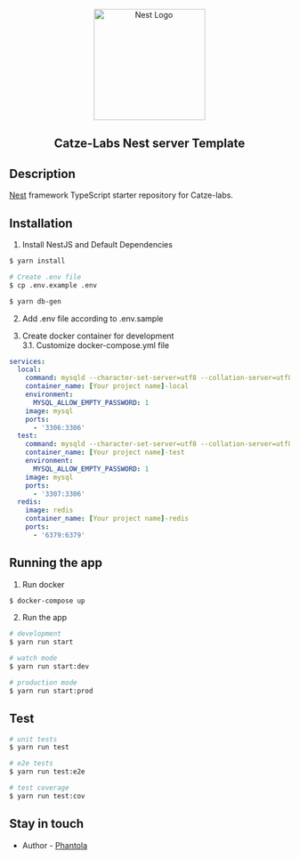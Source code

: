 <p align="center">
  <a href="http://nestjs.com/" target="blank"><img src="https://nestjs.com/img/logo-small.svg" width="200" alt="Nest Logo" /></a>
</p>

<h2 align="center">Catze-Labs Nest server Template</h2>
    
## Description

[Nest](https://github.com/nestjs/nest) framework TypeScript starter repository for Catze-labs.

## Installation

1. Install NestJS and Default Dependencies

```bash
$ yarn install

# Create .env file
$ cp .env.example .env

$ yarn db-gen
```

2. Add .env file according to .env.sample

3. Create docker container for development  
   3.1. Customize docker-compose.yml file

```yaml
services:
  local:
    command: mysqld --character-set-server=utf8 --collation-server=utf8_general_ci
    container_name: [Your project name]-local
    environment:
      MYSQL_ALLOW_EMPTY_PASSWORD: 1
    image: mysql
    ports:
      - '3306:3306'
  test:
    command: mysqld --character-set-server=utf8 --collation-server=utf8_general_ci
    container_name: [Your project name]-test
    environment:
      MYSQL_ALLOW_EMPTY_PASSWORD: 1
    image: mysql
    ports:
      - '3307:3306'
  redis:
    image: redis
    container_name: [Your project name]-redis
    ports:
      - '6379:6379'

```

## Running the app

1. Run docker

```bash
$ docker-compose up
```

2. Run the app

```bash
# development
$ yarn run start

# watch mode
$ yarn run start:dev

# production mode
$ yarn run start:prod
```

## Test

```bash
# unit tests
$ yarn run test

# e2e tests
$ yarn run test:e2e

# test coverage
$ yarn run test:cov
```

## Stay in touch

- Author - [Phantola](https://github.com/Phantola)

